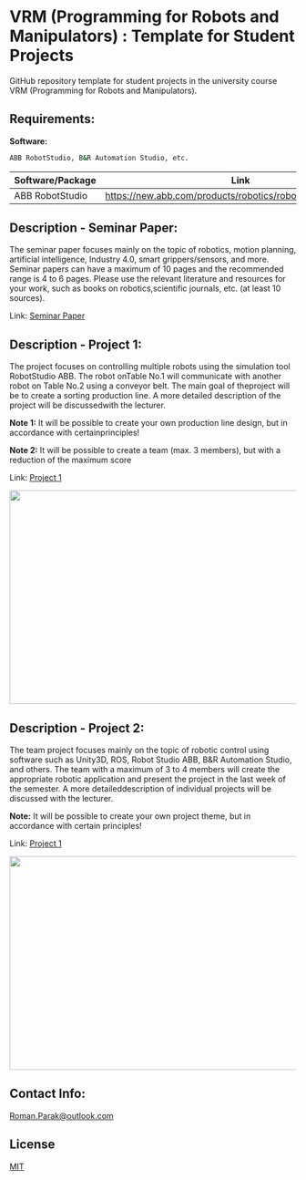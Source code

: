 # VRM (Programming for Robots and Manipulators) : Template for Student Projects
GitHub repository template for student projects in the university course VRM (Programming for Robots and Manipulators).

## Requirements:

**Software:**
```bash
ABB RobotStudio, B&R Automation Studio, etc.
```

| Software/Package      | Link                                                                                  |
| --------------------- | ------------------------------------------------------------------------------------- |
| ABB RobotStudio       | https://new.abb.com/products/robotics/robotstudio/downloads                           |

## Description - Seminar Paper:

The seminar paper focuses mainly on the topic of robotics, motion planning, artificial intelligence, Industry 4.0, smart grippers/sensors, and more. Seminar papers can have a maximum of 10 pages and the recommended range is 4 to 6 pages. Please use the relevant literature and resources for your work, such as books on robotics,scientific journals, etc. (at least 10 sources).

Link: [Seminar Paper](https://github.com/rparak/VRM_GitHub_Template_Student/tree/main/Seminar_Paper)

## Description - Project 1:

The project focuses on controlling multiple robots using the simulation tool RobotStudio ABB. The robot onTable No.1 will communicate with another robot on Table No.2 using a conveyor belt. The main goal of theproject will be to create a sorting production line. A more detailed description of the project will be discussedwith the lecturer.

**Note 1:**
It will be possible to create your own production line design, but in accordance with certainprinciples!

**Note 2:**
It will be possible to create a team (max. 3 members), but with a reduction of the maximum score

Link: [Project 1](https://github.com/rparak/VRM_GitHub_Template_Student/tree/main/Project_1)

<p align="center">
<img src=https://github.com/rparak/VRM_GitHub_Template_Student/blob/main/images/project_PF.png width="700" height="375">
</p>

## Description - Project 2:

The team project focuses mainly on the topic of robotic control using software such as Unity3D, ROS, Robot Studio ABB, B&R Automation Studio, and others. The team with a maximum of 3 to 4 members will create the appropriate robotic application and present the project in the last week of the semester. A more detaileddescription of individual projects will be discussed with the lecturer.

**Note:** 
It will be possible to create your own project theme, but in accordance with certain principles!

Link: [Project 1](https://github.com/rparak/VRM_GitHub_Template_Student/tree/main/Project_2)

<p align="center">
<img src=https://github.com/rparak/VRM_GitHub_Template_Student/blob/main/images/project_2b.png width="700" height="375">
</p>

## Contact Info:
Roman.Parak@outlook.com

## License
[MIT](https://choosealicense.com/licenses/mit/)
